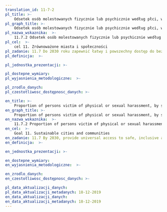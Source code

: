 ```yaml
---
translation_id: 11-7-2
pl_title: >-
    Odsetek osób molestowanych fizycznie lub psychicznie według płci, wieku, niepełnosprawności i miejsca zdarzenia (w ciągu 12 poprzedzających miesięcy)
pl_graph_title: >-
    Odsetek osób molestowanych fizycznie lub psychicznie według płci, wieku, niepełnosprawności i miejsca zdarzenia (w ciągu 12 poprzedzających miesięcy)
pl_nazwa_wskaznika:  >-
    11.7.2 Odsetek osób molestowanych fizycznie lub psychicznie według płci, wieku, niepełnosprawności i miejsca zdarzenia (w ciągu 12 poprzedzających miesięcy)
pl_cel:  >-
    cel 11. Zrównoważone miasta i społeczności
pl_zadanie: 11.7 Do 2030 roku zapewnić łatwy i powszechny dostęp do bezpiecznych i inkluzywnych terenów zielonych i przestrzeni publicznej, szczególnie kobietom, dzieciom, osobom starszym i osobom z niepełnosprawnością
pl_definicja:  >-

pl_jednostka_prezentacji: >-

pl_dostepne_wymiary:
pl_wyjasnienia_metodologiczne:  >-

pl_zrodlo_danych:
pl_czestotliwosc_dostępnosc_danych: >-

en_title: >-
    Proportion of persons victim of physical or sexual harassment, by sex and age, disability status and place of occurence, in the previous 12 mounts
en_graph_title: >-
    Proportion of persons victim of physical or sexual harassment, by sex and age, disability status and place of occurence, in the previous 12 mounts
en_nazwa_wskaznika:  >-
    11.7.2 Proportion of persons victim of physical or sexual harassment, by sex and age, disability status and place of occurence, in the previous 12 mounts
en_cel:  >-
    Goal 11. Sustainable cities and communities
en_zadanie: 11.7 By 2030, provide universal access to safe, inclusive and accessible, green and public spaces, in particular for women and children, older persons and persons with disabilities
en_definicja:  >-

en_jednostka_prezentacji: >-

en_dostepne_wymiary:
en_wyjasnienia_metodologiczne:  >-

en_zrodlo_danych:
en_czestotliwosc_dostępnosc_danych: >-

pl_data_aktualizacji_danych:  
pl_data_aktualizacji_metadanych: 18-12-2019
en_data_aktualizacji_danych:  
en_data_aktualizacji_metadanych: 18-12-2019  
---
```

